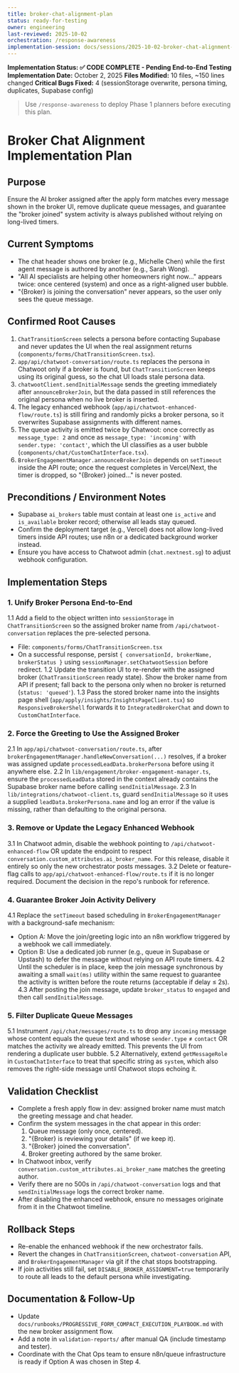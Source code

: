 ```yaml
---
title: broker-chat-alignment-plan
status: ready-for-testing
owner: engineering
last-reviewed: 2025-10-02
orchestration: /response-awareness
implementation-session: docs/sessions/2025-10-02-broker-chat-alignment-implementation-session.md
---
```


**Implementation Status: ✅ CODE COMPLETE - Pending End-to-End Testing**
**Implementation Date:** October 2, 2025
**Files Modified:** 10 files, ~150 lines changed
**Critical Bugs Fixed:** 4 (sessionStorage overwrite, persona timing, duplicates, Supabase config)

> Use `/response-awareness` to deploy Phase 1 planners before executing this plan.

# Broker Chat Alignment Implementation Plan

## Purpose
Ensure the AI broker assigned after the apply form matches every message shown in the broker UI, remove duplicate queue messages, and guarantee the "broker joined" system activity is always published without relying on long-lived timers.

## Current Symptoms
- The chat header shows one broker (e.g., Michelle Chen) while the first agent message is authored by another (e.g., Sarah Wong).
- "All AI specialists are helping other homeowners right now..." appears twice: once centered (system) and once as a right-aligned user bubble.
- "{Broker} is joining the conversation" never appears, so the user only sees the queue message.

## Confirmed Root Causes
1. `ChatTransitionScreen` selects a persona before contacting Supabase and never updates the UI when the real assignment returns (`components/forms/ChatTransitionScreen.tsx`).
2. `app/api/chatwoot-conversation/route.ts` replaces the persona in Chatwoot only if a broker is found, but `ChatTransitionScreen` keeps using its original guess, so the chat UI loads stale persona data.
3. `chatwootClient.sendInitialMessage` sends the greeting immediately after `announceBrokerJoin`, but the data passed in still references the original persona when no live broker is inserted.
4. The legacy enhanced webhook (`app/api/chatwoot-enhanced-flow/route.ts`) is still firing and randomly picks a broker persona, so it overwrites Supabase assignments with different names.
5. The queue activity is emitted twice by Chatwoot: once correctly as `message_type: 2` and once as `message_type: 'incoming'` with `sender.type: 'contact'`, which the UI classifies as a user bubble (`components/chat/CustomChatInterface.tsx`).
6. `BrokerEngagementManager.announceBrokerJoin` depends on `setTimeout` inside the API route; once the request completes in Vercel/Next, the timer is dropped, so "{Broker} joined..." is never posted.

## Preconditions / Environment Notes
- Supabase `ai_brokers` table must contain at least one `is_active` and `is_available` broker record; otherwise all leads stay queued.
- Confirm the deployment target (e.g., Vercel) does not allow long-lived timers inside API routes; use n8n or a dedicated background worker instead.
- Ensure you have access to Chatwoot admin (`chat.nextnest.sg`) to adjust webhook configuration.

## Implementation Steps

### 1. Unify Broker Persona End-to-End
1.1 Add a field to the object written into `sessionStorage` in `ChatTransitionScreen` so the assigned broker name from `/api/chatwoot-conversation` replaces the pre-selected persona.
   - File: `components/forms/ChatTransitionScreen.tsx`
   - On a successful response, persist `{ conversationId, brokerName, brokerStatus }` using `sessionManager.setChatwootSession` before redirect.
1.2 Update the transition UI to re-render with the assigned broker (`ChatTransitionScreen` ready state). Show the broker name from API if present; fall back to the persona only when no broker is returned (`status: 'queued'`).
1.3 Pass the stored broker name into the insights page shell (`app/apply/insights/InsightsPageClient.tsx`) so `ResponsiveBrokerShell` forwards it to `IntegratedBrokerChat` and down to `CustomChatInterface`.

### 2. Force the Greeting to Use the Assigned Broker
2.1 In `app/api/chatwoot-conversation/route.ts`, after `brokerEngagementManager.handleNewConversation(...)` resolves, if a broker was assigned update `processedLeadData.brokerPersona` before using it anywhere else.
2.2 In `lib/engagement/broker-engagement-manager.ts`, ensure the `processedLeadData` stored in the context already contains the Supabase broker name before calling `sendInitialMessage`.
2.3 In `lib/integrations/chatwoot-client.ts`, guard `sendInitialMessage` so it uses a supplied `leadData.brokerPersona.name` and log an error if the value is missing, rather than defaulting to the original persona.

### 3. Remove or Update the Legacy Enhanced Webhook
3.1 In Chatwoot admin, disable the webhook pointing to `/api/chatwoot-enhanced-flow` OR update the endpoint to respect `conversation.custom_attributes.ai_broker_name`. For this release, disable it entirely so only the new orchestrator posts messages.
3.2 Delete or feature-flag calls to `app/api/chatwoot-enhanced-flow/route.ts` if it is no longer required. Document the decision in the repo's runbook for reference.

### 4. Guarantee Broker Join Activity Delivery
4.1 Replace the `setTimeout` based scheduling in `BrokerEngagementManager` with a background-safe mechanism:
   - Option A: Move the join/greeting logic into an n8n workflow triggered by a webhook we call immediately.
   - Option B: Use a dedicated job runner (e.g., queue in Supabase or Upstash) to defer the message without relying on API route timers.
4.2 Until the scheduler is in place, keep the join message synchronous by awaiting a small `wait(ms)` utility within the same request to guarantee the activity is written before the route returns (acceptable if delay ≤ 2s).
4.3 After posting the join message, update `broker_status` to `engaged` and then call `sendInitialMessage`.

### 5. Filter Duplicate Queue Messages
5.1 Instrument `/api/chat/messages/route.ts` to drop any `incoming` message whose content equals the queue text and whose `sender.type` ≠ `contact` OR matches the activity we already emitted. This prevents the UI from rendering a duplicate user bubble.
5.2 Alternatively, extend `getMessageRole` in `CustomChatInterface` to treat that specific string as `system`, which also removes the right-side message until Chatwoot stops echoing it.

## Validation Checklist
- Complete a fresh apply flow in dev: assigned broker name must match the greeting message and chat header.
- Confirm the system messages in the chat appear in this order:
  1. Queue message (only once, centered).
  2. "{Broker} is reviewing your details" (if we keep it).
  3. "{Broker} joined the conversation".
  4. Broker greeting authored by the same broker.
- In Chatwoot inbox, verify `conversation.custom_attributes.ai_broker_name` matches the greeting author.
- Verify there are no 500s in `/api/chatwoot-conversation` logs and that `sendInitialMessage` logs the correct broker name.
- After disabling the enhanced webhook, ensure no messages originate from it in the Chatwoot timeline.

## Rollback Steps
- Re-enable the enhanced webhook if the new orchestrator fails.
- Revert the changes in `ChatTransitionScreen`, `chatwoot-conversation` API, and `BrokerEngagementManager` via git if the chat stops bootstrapping.
- If join activities still fail, set `DISABLE_BROKER_ASSIGNMENT=true` temporarily to route all leads to the default persona while investigating.

## Documentation & Follow-Up
- Update `docs/runbooks/PROGRESSIVE_FORM_COMPACT_EXECUTION_PLAYBOOK.md` with the new broker assignment flow.
- Add a note in `validation-reports/` after manual QA (include timestamp and tester).
- Coordinate with the Chat Ops team to ensure n8n/queue infrastructure is ready if Option A was chosen in Step 4.
